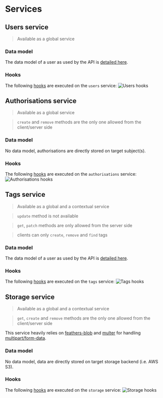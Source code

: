# Services

## Users service

> Available as a global service

### Data model

The data model of a user as used by the API is [detailed here](../architecture/DATAMODEL.MD#user-data-model).

### Hooks

The following [hooks](./HOOKS.MD) are executed on the `users` service:
![Users hooks](https://rawgit.com/kalisio/kdk/master/images/Users%20Hooks%20Diagram.svg)

## Authorisations service

> Available as a global service

> `create` and `remove` methods are the only one allowed from the client/server side

### Data model

No data model, authorisations are directly stored on target subject(s).

### Hooks

The following [hooks](./HOOKS.MD) are executed on the `authorisations` service:
![Authorisations hooks](https://rawgit.com/kalisio/kdk/master/images/Authorisations%20Hooks%20Diagram.svg)

## Tags service

> Available as a global and a contextual service

> `update` method is not available

> `get`, `patch` methods are only allowed from the server side

> clients can only `create`, `remove` and `find` tags

### Data model

The data model of a user as used by the API is [detailed here](../architecture/DATAMODEL.MD#tag-data-model).

### Hooks

The following [hooks](./HOOKS.MD) are executed on the `tags` service:
![Tags hooks](https://rawgit.com/kalisio/kdk/master/images/Tags%20Hooks%20Diagram.svg)

## Storage service

> Available as a global and a contextual service

> `get`, `create` and `remove` methods are the only one allowed from the client/server side

This service heavily relies on [feathers-blob](https://github.com/feathersjs-ecosystem/feathers-blob) and [multer](https://github.com/expressjs/multer) for handling [multipart/form-data](https://docs.feathersjs.com/guides/advanced/file-uploading.html#feathers-blob-with-multipart-support).

### Data model

No data model, data are directly stored on target storage backend (i.e. AWS S3).

### Hooks

The following [hooks](./HOOKS.MD) are executed on the `storage` service:
![Storage hooks](https://rawgit.com/kalisio/kdk/master/images/Storage%20Hooks%20Diagram.svg)

